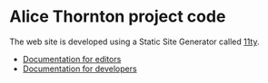 # Alice Thornton project code

The web site is developed using a Static Site Generator called [11ty](https://www.11ty.dev/).

* [Documentation for editors](https://github.com/kingsdigitallab/vault-101/blob/main/docs/howto/editing-markdown-files-on-github.rst)
* [Documentation for developers](https://github.com/kingsdigitallab/vault-101/blob/main/docs/howto/11ty.rst)

